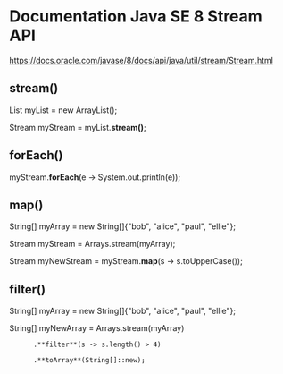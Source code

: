 # Documentation Java SE 8 Stream API #
https://docs.oracle.com/javase/8/docs/api/java/util/stream/Stream.html

## stream() ##

List<Integer> myList = new ArrayList<Integer>();
  
Stream<Integer> myStream = myList.**stream()**;

## forEach() ##

myStream.**forEach**(e -> System.out.println(e));


## map() ##

String[] myArray = new String[]{"bob", "alice", "paul", "ellie"};

Stream<String> myStream = Arrays.stream(myArray);

Stream<String> myNewStream = myStream.**map**(s -> s.toUpperCase());

## filter() ##

String[] myArray = new String[]{"bob", "alice", "paul", "ellie"};

String[] myNewArray = Arrays.stream(myArray)

          .**filter**(s -> s.length() > 4)
          
          .**toArray**(String[]::new);
  
  
